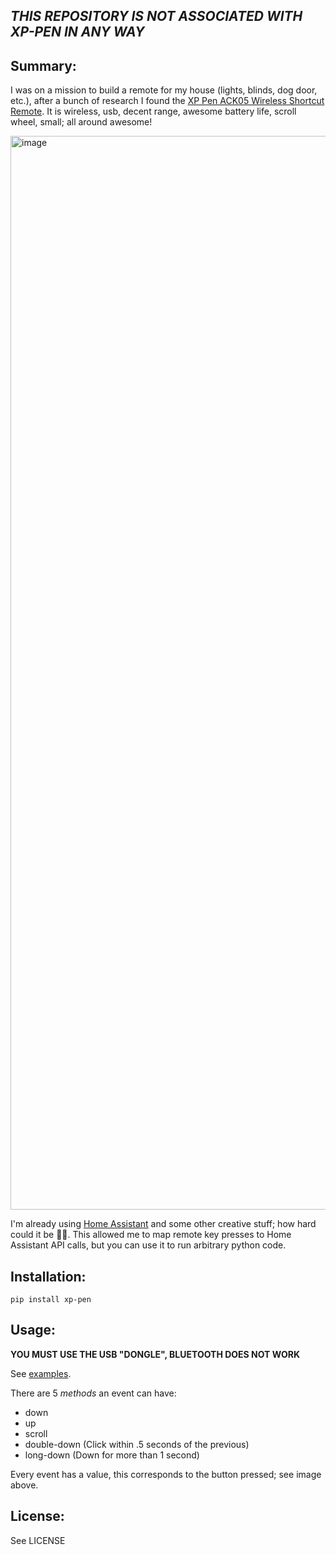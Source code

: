 ***THIS REPOSITORY IS NOT ASSOCIATED WITH XP-PEN IN ANY WAY***
--------------------------------------------------------------

Summary:
--------
I was on a mission to build a remote for my house (lights, blinds, dog door, etc.), after a bunch of research I found the [XP Pen ACK05 Wireless Shortcut Remote](https://www.amazon.com/ACK05-Wireless-Bluetooth-Programmable-Customized/dp/B0BVW3S1QR).  It is  wireless, usb, decent range, awesome battery life, scroll wheel, small; all around awesome!

<img width="1718" alt="image" src="https://github.com/user-attachments/assets/c1cb42a7-918b-4efb-ba70-b09ce3c78fda">

I'm already using [Home Assistant](https://www.home-assistant.io/) and some other creative stuff; how hard could it be 🤷‍♂️.  This allowed me to map remote key presses to Home Assistant API calls, but you can use it to run arbitrary python code.


Installation:
-------------
  
```
pip install xp-pen
```

Usage:
--------------

**YOU MUST USE THE USB "DONGLE", BLUETOOTH DOES NOT WORK**

See [examples](https://github.com/smartfastlabs/xp-pen/tree/main/examples).

There are 5 *methods* an event can have:

- down
- up
- scroll
- double-down (Click within .5 seconds of the previous)
- long-down (Down for more than 1 second)

Every event has a value, this corresponds to the button pressed; see image above.

License:
--------
See LICENSE

